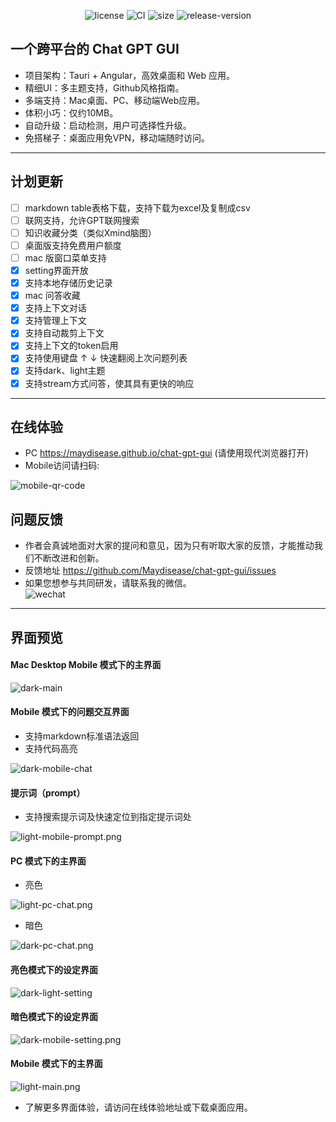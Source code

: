 <center>

![license](https://img.shields.io/badge/license-MIT-green)
![CI](https://img.shields.io/badge/build-passing-brightgreen)
![size](https://img.shields.io/badge/size-10%20MB-blue)
![release-version](https://img.shields.io/badge/release-v1.4.0-blue)
</center>

## 一个跨平台的 Chat GPT GUI
* 项目架构：Tauri + Angular，高效桌面和 Web 应用。
* 精细UI：多主题支持，Github风格指南。
* 多端支持：Mac桌面、PC、移动端Web应用。
* 体积小巧：仅约10MB。
* 自动升级：启动检测，用户可选择性升级。
* 免搭梯子：桌面应用免VPN，移动端随时访问。

---

## 计划更新

-   [ ] markdown table表格下载，支持下载为excel及复制成csv
-   [ ] 联网支持，允许GPT联网搜索
-   [ ] 知识收藏分类（类似Xmind脑图）
-   [ ] 桌面版支持免费用户额度
-   [ ] mac 版窗口菜单支持
-   [x] setting界面开放
-   [X] 支持本地存储历史记录
-   [X] mac 问答收藏
-   [X] 支持上下文对话
-   [X] 支持管理上下文
-   [X] 支持自动裁剪上下文
-   [X] 支持上下文的token启用
-   [X] 支持使用键盘 ↑ ↓ 快速翻阅上次问题列表
-   [X] 支持dark、light主题
-   [X] 支持stream方式问答，使其具有更快的响应

---

## 在线体验 
* PC https://maydisease.github.io/chat-gpt-gui (请使用现代浏览器打开)
* Mobile访问请扫码:

![mobile-qr-code](https://raw.githubusercontent.com/Maydisease/chat-gpt-gui/main/src/assets/images/mobile-qr-code.png)

## 问题反馈
* 作者会真诚地面对大家的提问和意见，因为只有听取大家的反馈，才能推动我们不断改进和创新。
* 反馈地址 https://github.com/Maydisease/chat-gpt-gui/issues 
* 如果您想参与共同研发，请联系我的微信。  
![wechat](https://raw.githubusercontent.com/Maydisease/chat-gpt-gui/main/src/assets/images/wechat.jpg)

---

## 界面预览

#### Mac Desktop Mobile 模式下的主界面
![dark-main](https://raw.githubusercontent.com/Maydisease/chat-gpt-gui/main/src/assets/images/dark-main.png)

#### Mobile 模式下的问题交互界面
* 支持markdown标准语法返回
* 支持代码高亮

![dark-mobile-chat](https://raw.githubusercontent.com/Maydisease/chat-gpt-gui/main/src/assets/images/dark-mobile-chat.png)

#### 提示词（prompt）
* 支持搜索提示词及快速定位到指定提示词处

![light-mobile-prompt.png](https://raw.githubusercontent.com/Maydisease/chat-gpt-gui/main/src/assets/images/light-mobile-prompt.png)

#### PC 模式下的主界面
* 亮色  

![light-pc-chat.png](https://raw.githubusercontent.com/Maydisease/chat-gpt-gui/main/src/assets/images/light-pc-chat.png)
* 暗色  

![dark-pc-chat.png](https://raw.githubusercontent.com/Maydisease/chat-gpt-gui/main/src/assets/images/dark-pc-chat.png)

#### 亮色模式下的设定界面
![dark-light-setting](https://raw.githubusercontent.com/Maydisease/chat-gpt-gui/main/src/assets/images/dark-light-setting.png)


#### 暗色模式下的设定界面
![dark-mobile-setting.png](https://raw.githubusercontent.com/Maydisease/chat-gpt-gui/main/src/assets/images/dark-mobile-setting.png)

#### Mobile 模式下的主界面
![light-main.png](https://raw.githubusercontent.com/Maydisease/chat-gpt-gui/main/src/assets/images/light-main.png)

* 了解更多界面体验，请访问在线体验地址或下载桌面应用。
